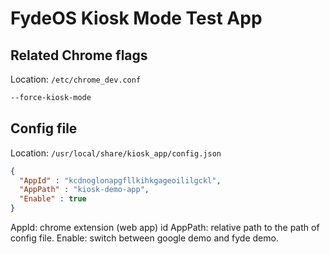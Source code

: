 # FydeOS Kiosk Mode Test App

## Related Chrome flags 

Location:  `/etc/chrome_dev.conf`

```txt
--force-kiosk-mode
```

## Config file

Location: `/usr/local/share/kiosk_app/config.json`

```json
{
  "AppId" : "kcdnoglonapgfllkihkgageoililgckl",
  "AppPath" : "kiosk-demo-app",
  "Enable" : true
}
```
AppId: chrome extension (web app) id
AppPath: relative path to the path of config file.
Enable: switch between google demo and fyde demo.
